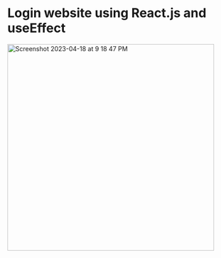 # Login website using React.js and useEffect

<img width="465" alt="Screenshot 2023-04-18 at 9 18 47 PM" src="https://user-images.githubusercontent.com/83136741/232941901-eede4667-39e6-404f-8995-b248b1cb28b0.png">
